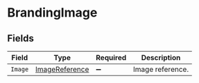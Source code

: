 # BrandingImage


## Fields

| Field                                                   | Type                                                    | Required                                                | Description                                             |
| ------------------------------------------------------- | ------------------------------------------------------- | ------------------------------------------------------- | ------------------------------------------------------- |
| `Image`                                                 | [ImageReference](../../Models/Shared/ImageReference.md) | :heavy_minus_sign:                                      | Image reference.                                        |